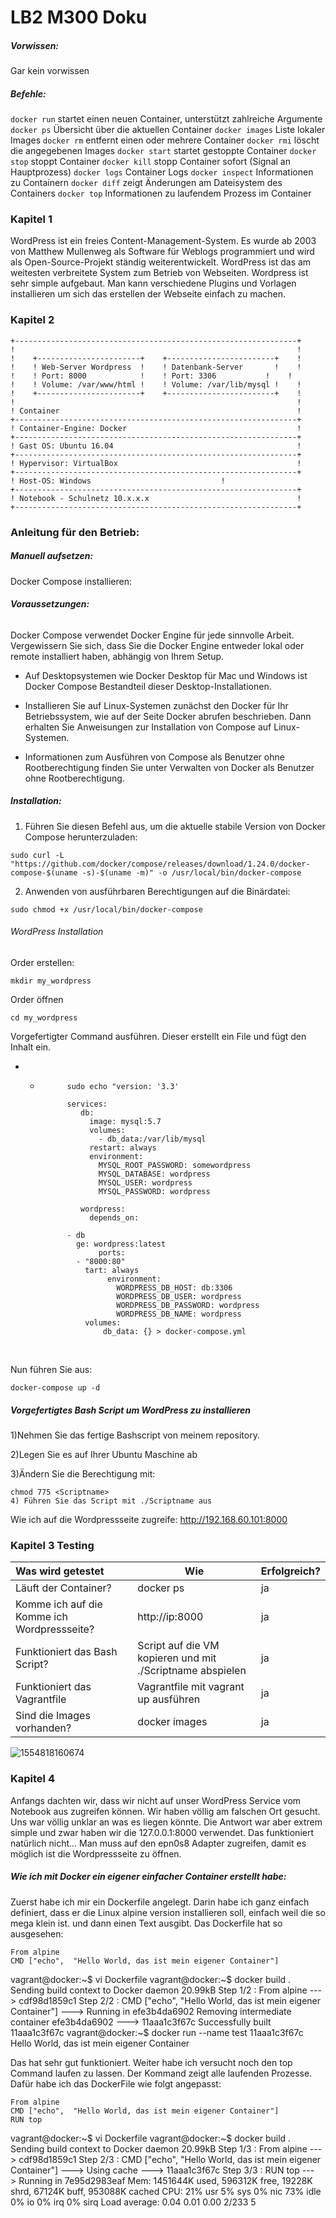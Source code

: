 # LB2 M300 Doku

##### Vorwissen:

Gar kein vorwissen

##### Befehle:

`docker run`
 startet einen neuen Container, unterstützt zahlreiche Argumente
 `docker ps`
 Übersicht über die aktuellen Container
 `docker images`
 Liste lokaler Images
 `docker rm`
 entfernt einen oder mehrere Container
 `docker rmi`
 löscht die angegebenen Images
 `docker start`
 startet gestoppte Container
 `docker stop`
 stoppt Container
 `docker kill`
 stopp Container sofort (Signal an Hauptprozess)
 `docker logs`
 Container Logs
 `docker inspect`
 Informationen zu Containern
 `docker diff`
 zeigt Änderungen am Dateisystem des Containers
 `docker top`
 Informationen zu laufendem Prozess im Container

### Kapitel 1

WordPress ist ein freies Content-Management-System. Es wurde ab 
2003 von Matthew Mullenweg als Software für Weblogs programmiert und 
wird als Open-Source-Projekt ständig weiterentwickelt. WordPress ist das
am weitesten verbreitete System zum Betrieb von Webseiten. Wordpress ist sehr simple aufgebaut. Man kann verschiedene Plugins und Vorlagen installieren um sich das erstellen der Webseite einfach zu machen.

### Kapitel 2

```
+---------------------------------------------------------------+
!                                                               !	
!    +-----------------------+    +------------------------+    !
!    ! Web-Server Wordpress  !    ! Datenbank-Server       !    !       
!    ! Port: 8000            !    ! Port: 3306           !    !       
!    ! Volume: /var/www/html !    ! Volume: /var/lib/mysql !    !       
!    +-----------------------+    +------------------------+    !
!                                                               !	
! Container                                                     !	
+---------------------------------------------------------------+
! Container-Engine: Docker                                      !	
+---------------------------------------------------------------+
! Gast OS: Ubuntu 16.04                                         !	
+---------------------------------------------------------------+
! Hypervisor: VirtualBox                                        !	
+---------------------------------------------------------------+
! Host-OS: Windows                             !	
+---------------------------------------------------------------+
! Notebook - Schulnetz 10.x.x.x                                 !                 
+---------------------------------------------------------------+
```

### Anleitung für den Betrieb:

##### Manuell aufsetzen:

Docker Compose installieren:

###### **Voraussetzungen:**

Docker Compose verwendet Docker Engine für jede sinnvolle Arbeit. Vergewissern Sie sich, dass Sie die Docker Engine entweder lokal oder remote installiert haben, abhängig von Ihrem Setup.

-   Auf Desktopsystemen wie Docker Desktop für Mac und Windows ist Docker Compose Bestandteil dieser Desktop-Installationen.

-   Installieren Sie auf Linux-Systemen zunächst den Docker für Ihr Betriebssystem, wie auf der Seite Docker abrufen beschrieben. Dann erhalten Sie Anweisungen zur Installation von Compose auf Linux-Systemen.

-   Informationen zum Ausführen von Compose als Benutzer ohne Rootberechtigung finden Sie unter Verwalten von Docker als Benutzer ohne Rootberechtigung.

##### **Installation**:

1) Führen Sie diesen Befehl aus, um die aktuelle stabile Version von Docker Compose herunterzuladen:

```
sudo curl -L "https://github.com/docker/compose/releases/download/1.24.0/docker-compose-$(uname -s)-$(uname -m)" -o /usr/local/bin/docker-compose
```

2) Anwenden von ausführbaren Berechtigungen auf die Binärdatei:

```
sudo chmod +x /usr/local/bin/docker-compose
```

###### WordPress Installation

Order erstellen:

```
mkdir my_wordpress 
```

Order öffnen

```
cd my_wordpress 
```

Vorgefertigter Command ausführen. Dieser erstellt ein File und fügt den Inhalt ein.

   -    - ```
                sudo echo "version: '3.3'
                
                services:
                   db:
                     image: mysql:5.7
                     volumes:
                       - db_data:/var/lib/mysql
                     restart: always
                     environment:
                       MYSQL_ROOT_PASSWORD: somewordpress
                       MYSQL_DATABASE: wordpress
                       MYSQL_USER: wordpress
                       MYSQL_PASSWORD: wordpress
                
                   wordpress:
                     depends_on:
                
                - db
                  ge: wordpress:latest
                       ports:
                  - "8000:80"
                    tart: always
                         environment:
                           WORDPRESS_DB_HOST: db:3306
                           WORDPRESS_DB_USER: wordpress
                           WORDPRESS_DB_PASSWORD: wordpress
                           WORDPRESS_DB_NAME: wordpress
                    volumes:
                        db_data: {} > docker-compose.yml
            ```

            ​    

Nun führen Sie aus:

```
docker-compose up -d
```

##### Vorgefertigtes Bash Script um WordPress zu installieren

1)Nehmen Sie das fertige Bashscript von meinem repository.

2)Legen Sie es auf Ihrer Ubuntu Maschine ab

3)Ändern Sie die Berechtigung mit:

```
chmod 775 <Scriptname> 
4) Führen Sie das Script mit ./Scriptname aus
```

Wie ich auf die Wordpressseite zugreife: http://192.168.60.101:8000

### Kapitel 3 Testing

| Was wird getestet                           | Wie                                                       | Erfolgreich? |
| :------------------------------------------ | --------------------------------------------------------- | ------------ |
| Läuft der Container?                        | docker ps                                                 | ja           |
| Komme ich auf die Komme ich Wordpressseite? | http://ip:8000                                            | ja           |
| Funktioniert das Bash Script?               | Script auf die VM kopieren und mit ./Scriptname abspielen | ja           |
| Funktioniert das Vagrantfile                | Vagrantfile mit vagrant up ausführen                      | ja           |
| Sind die Images vorhanden?                  | docker images                                             | ja           |

![1554818160674](C:\Users\samue\AppData\Roaming\Typora\typora-user-images\1554818160674.png)

### Kapitel 4

Anfangs dachten wir, dass wir nicht auf unser WordPress Service vom Notebook aus zugreifen können. Wir haben völlig am falschen Ort gesucht. Uns war völlig unklar an was es liegen könnte. Die Antwort war aber extrem simple und zwar haben wir die 127.0.0.1:8000 verwendet. Das funktioniert natürlich nicht... Man muss auf den epn0s8 Adapter zugreifen, damit es möglich ist die Wordpressseite zu öffnen.



##### Wie ich mit Docker ein eigener einfacher Container erstellt habe:

Zuerst habe ich mir ein Dockerfile angelegt. Darin habe ich ganz einfach definiert, dass er die Linux alpine version installieren soll, einfach weil die so mega klein ist. und dann einen Text ausgibt. Das Dockerfile hat so ausgesehen:

```
From alpine
CMD ["echo",  "Hello World, das ist mein eigener Container"]
```



vagrant@docker:~$ vi Dockerfile
vagrant@docker:~$ docker build .
Sending build context to Docker daemon  20.99kB
Step 1/2 : From alpine
 ---> cdf98d1859c1
Step 2/2 : CMD ["echo",  "Hello World, das ist mein eigener Container"]
 ---> Running in efe3b4da6902
Removing intermediate container efe3b4da6902
 ---> 11aaa1c3f67c
Successfully built 11aaa1c3f67c
vagrant@docker:~$ docker run --name test 11aaa1c3f67c
Hello World, das ist mein eigener Container



Das hat sehr gut funktioniert. Weiter habe ich versucht noch den top Command laufen zu lassen. Der Kommand zeigt alle laufenden Prozesse. Dafür habe ich das DockerFile wie folgt angepasst:

```
From alpine
CMD ["echo",  "Hello World, das ist mein eigener Container"]
RUN top
```

vagrant@docker:~$ vi Dockerfile
vagrant@docker:~$ docker build .
Sending build context to Docker daemon  20.99kB
Step 1/3 : From alpine
 ---> cdf98d1859c1
Step 2/3 : CMD ["echo",  "Hello World, das ist mein eigener Container"]
 ---> Using cache
 ---> 11aaa1c3f67c
Step 3/3 : RUN top
 ---> Running in 7e95d2983eaf
Mem: 1451644K used, 596312K free, 19228K shrd, 67124K buff, 953088K cached
CPU:  21% usr   5% sys   0% nic  73% idle   0% io   0% irq   0% sirq
Load average: 0.04 0.01 0.00 2/233 5